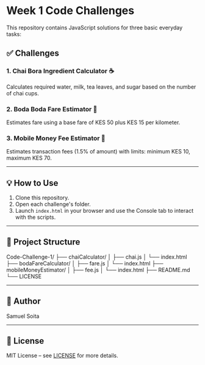 # Week 1 Code Challenges

This repository contains JavaScript solutions for three basic everyday tasks:

## ✅ Challenges

### 1. Chai Bora Ingredient Calculator ☕  
Calculates required water, milk, tea leaves, and sugar based on the number of chai cups.

### 2. Boda Boda Fare Estimator 🛵  
Estimates fare using a base fare of KES 50 plus KES 15 per kilometer.

### 3. Mobile Money Fee Estimator 📱  
Estimates transaction fees (1.5% of amount) with limits: minimum KES 10, maximum KES 70.

---

## 💡 How to Use

1. Clone this repository.
2. Open each challenge's folder.
3. Launch `index.html` in your browser and use the Console tab to interact with the scripts.

---

## 📁 Project Structure

Code-Challenge-1/
├── chaiCalculator/
│ ├── chai.js
│ └── index.html
├── bodaFareCalculator/
│ ├── fare.js
│ └── index.html
├── mobileMoneyEstimator/
│ ├── fee.js
│ └── index.html
├── README.md
└── LICENSE



---

## 👤 Author

Samuel Soita

---

## 📜 License

MIT License – see [LICENSE](./LICENSE) for more details.
